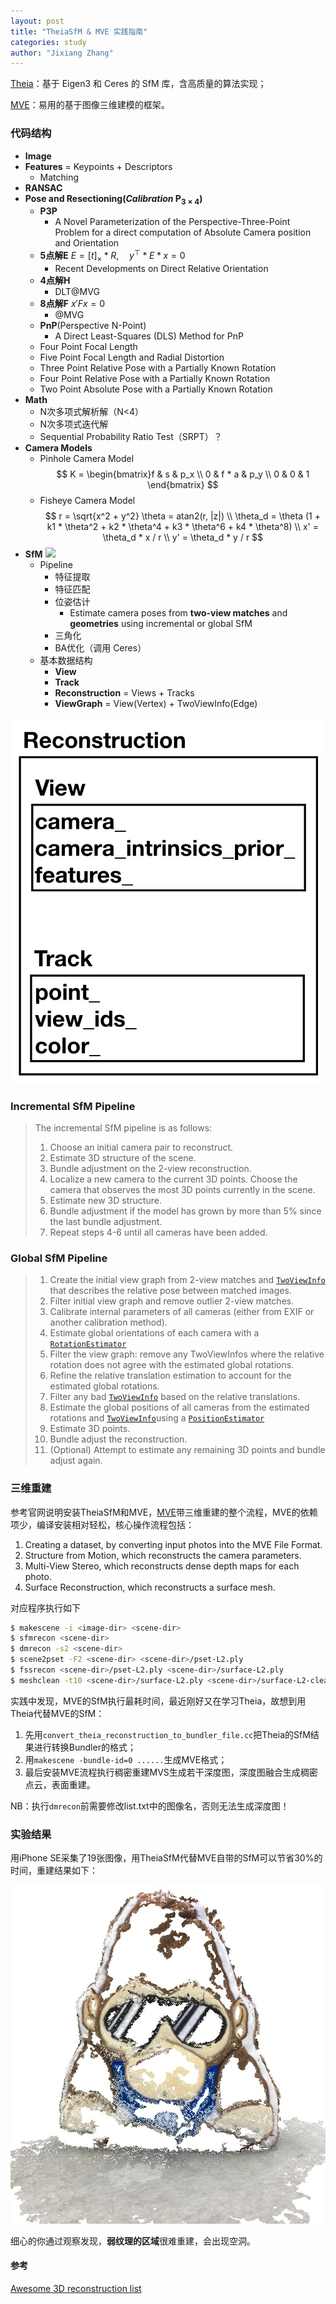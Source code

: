```yaml
---
layout: post
title: "TheiaSfM & MVE 实践指南"
categories: study
author: "Jixiang Zhang"
---
```


[Theia](http://theia-sfm.org)：基于 Eigen3 和 Ceres 的 SfM 库，含高质量的算法实现；

[MVE](https://github.com/simonfuhrmann/mve)：易用的基于图像三维建模的框架。

### 代码结构

- **Image**
- **Features** = Keypoints + Descriptors
  - Matching
- **RANSAC**
- **Pose and Resectioning(*Calibration* $\mathbf{P_{3\times 4}}$)**
  - **P3P**
    - A Novel Parameterization of the Perspective-Three-Point Problem for a direct computation of Absolute Camera position and Orientation
  - **5点解E** $E=[t]_{\times} * R,\quad y^\top * E * x = 0$
    - Recent Developments on Direct Relative Orientation
  - **4点解H**
    - DLT@MVG
  - **8点解F** $x' F x = 0$
    - @MVG
  - **PnP**(Perspective N-Point)
    - A Direct Least-Squares (DLS) Method for PnP
  - Four Point Focal Length
  - Five Point Focal Length and Radial Distortion
  - Three Point Relative Pose with a Partially Known Rotation
  - Four Point Relative Pose with a Partially Known Rotation
  - Two Point Absolute Pose with a Partially Known Rotation
- **Math**
  - N次多项式解析解（N<4）
  - N次多项式迭代解
  - Sequential Probability Ratio Test（SRPT）？
- **Camera Models**
  - Pinhole Camera Model
$$
K = \begin{bmatrix}f & s & p_x \\ 0 & f * a & p_y \\ 0 & 0 & 1 \end{bmatrix}
$$
  - Fisheye Camera Model
$$
r = \sqrt{x^2 + y^2} \theta = atan2(r, |z|) \\ \theta_d = \theta (1 + k1 * \theta^2 + k2 * \theta^4 + k3 * \theta^6 + k4 * \theta^8) \\ x' = \theta_d * x / r \\ y' = \theta_d * y / r
$$
- **SfM** ![](http://www.theia-sfm.org/_images/global_sfm.png)
  - Pipeline
    - 特征提取
    - 特征匹配
    - 位姿估计
      - Estimate camera poses from **two-view matches** and **geometries** using incremental or global SfM
    - 三角化
    - BA优化（调用 Ceres）
  - 基本数据结构
    - **View**
    - **Track**
    - **Reconstruction** = Views + Tracks
    - **ViewGraph** = View(Vertex) + TwoViewInfo(Edge)

![image-20190804152139289](/images/image-20190804152139289.jpg)

### Incremental SfM Pipeline

> The incremental SfM pipeline is as follows:
>
> 1. Choose an initial camera pair to reconstruct.
> 2. Estimate 3D structure of the scene.
> 3. Bundle adjustment on the 2-view reconstruction.
> 4. Localize a new camera to the current 3D points. Choose the camera that observes the most 3D points currently in the scene.
> 5. Estimate new 3D structure.
> 6. Bundle adjustment if the model has grown by more than 5% since the last bundle adjustment.
> 7. Repeat steps 4-6 until all cameras have been added.

### Global SfM Pipeline

> 1. Create the initial view graph from 2-view matches and [`TwoViewInfo`](http://www.theia-sfm.org/sfm.html#_CPPv211TwoViewInfo) that describes the relative pose between matched images.
> 2. Filter initial view graph and remove outlier 2-view matches.
> 3. Calibrate internal parameters of all cameras (either from EXIF or another calibration method).
> 4. Estimate global orientations of each camera with a [`RotationEstimator`](http://www.theia-sfm.org/sfm.html#_CPPv217RotationEstimator)
> 5. Filter the view graph: remove any TwoViewInfos where the relative rotation does not agree with the estimated global rotations.
> 6. Refine the relative translation estimation to account for the estimated global rotations.
> 7. Filter any bad [`TwoViewInfo`](http://www.theia-sfm.org/sfm.html#_CPPv211TwoViewInfo) based on the relative translations.
> 8. Estimate the global positions of all cameras from the estimated rotations and [`TwoViewInfo`](http://www.theia-sfm.org/sfm.html#_CPPv211TwoViewInfo)using a [`PositionEstimator`](http://www.theia-sfm.org/sfm.html#_CPPv217PositionEstimator)
> 9. Estimate 3D points.
> 10. Bundle adjust the reconstruction.
> 11. (Optional) Attempt to estimate any remaining 3D points and bundle adjust again.

### 三维重建

参考官网说明安装TheiaSfM和MVE，[MVE](https://github.com/simonfuhrmann/mve/wiki/MVE-Users-Guide)带三维重建的整个流程，MVE的依赖项少，编译安装相对轻松，核心操作流程包括：

1. Creating a dataset, by converting input photos into the MVE File Format.
2. Structure from Motion, which reconstructs the camera parameters.
3. Multi-View Stereo, which reconstructs dense depth maps for each photo.
4. Surface Reconstruction, which reconstructs a surface mesh.

对应程序执行如下

```bash
$ makescene -i <image-dir> <scene-dir>
$ sfmrecon <scene-dir>
$ dmrecon -s2 <scene-dir>
$ scene2pset -F2 <scene-dir> <scene-dir>/pset-L2.ply
$ fssrecon <scene-dir>/pset-L2.ply <scene-dir>/surface-L2.ply
$ meshclean -t10 <scene-dir>/surface-L2.ply <scene-dir>/surface-L2-clean.ply
```

实践中发现，MVE的SfM执行最耗时间，最近刚好又在学习Theia，故想到用Theia代替MVE的SfM：

1. 先用`convert_theia_reconstruction_to_bundler_file.cc`把Theia的SfM结果进行转换Bundler的格式；
2. 用`makescene -bundle-id=0 ......`生成MVE格式；
3. 最后安装MVE流程执行稠密重建MVS生成若干深度图，深度图融合生成稠密点云，表面重建。

NB：执行`dmrecon`前需要修改list.txt中的图像名，否则无法生成深度图！

### 实验结果

用iPhone SE采集了19张图像，用TheiaSfM代替MVE自带的SfM可以节省30%的时间，重建结果如下：

![snapshot00](/images/snapshot00-5223282.jpg)

细心的你通过观察发现，**弱纹理的区域**很难重建，会出现空洞。



#### 参考

[Awesome 3D reconstruction list](https://github.com/openMVG/awesome_3DReconstruction_list#papers-localization-in-sfm)

